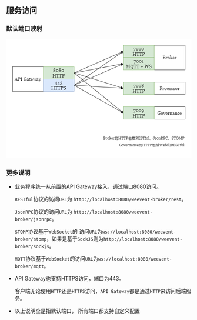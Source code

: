 ## 服务访问

### 默认端口映射

![](../image/port.png)

### 更多说明

- 业务程序统一从前置的API Gateway接入，通过端口8080访问。 

  `RESTful`协议的访问`URL`为 `http://localhost:8080/weevent-broker/rest`。

  `JsonRPC`协议的访问`URL`为 `http://localhost:8080/weevent-broker/jsonrpc`。

  `STOMP`协议基于`WebSocket`的 访问`URL`为`ws://localhost:8080/weevent-broker/stomp`，如果是基于`SockJS`则为`http://localhost:8080/weevent-broker/sockjs`。

  `MQTT`协议基于`WebSocket`的访问`URL`为`ws://localhost:8080/weevent-broker/mqtt`。

- API Gateway也支持HTTPS访问，端口为443。

  客户端无论使用`HTTP`还是`HTTPS`访问，`API Gateway`都是通过`HTTP`来访问后端服务。

- 以上说明全是指默认端口，  所有端口都支持自定义配置


